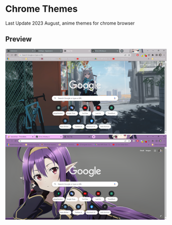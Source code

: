 # Chrome Themes

Last Update 2023 August, anime themes for chrome browser

## Preview
![Shiroko](Screenshoots/shiroko.png)
![Yuuki](Screenshoots/20de354c-fd43-42bc-af8d-0204d337d7a3.png)
